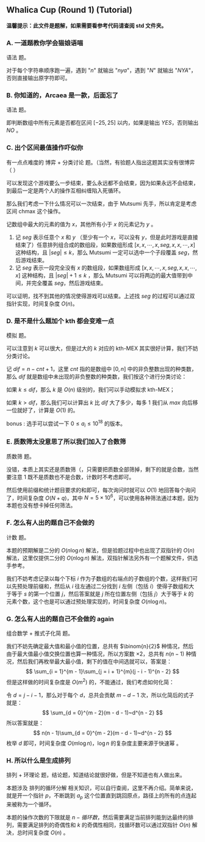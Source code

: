 ## Whalica Cup (Round 1) (Tutorial)

**温馨提示：此文件是题解，如果需要看参考代码请查阅 std 文件夹。**

### A. 一道题教你学会猫娘语喵

语法 题。

对于每个字符串顺序跑一遍，遇到 "$n$" 就输出 "$nya$"，遇到 "$N$" 就输出 "$NYA$"，否则直接输出原字符即可。

### B. 你知道的，Arcaea 是一款，后面忘了

语法 题。

即判断数组中所有元素是否都在区间 $[-25, 25]$ 以内，如果是输出 $YES$，否则输出 $NO$ 。

### C. 出个区间最值操作吓似你

有一点点难度的 博弈 + 分类讨论 题。（当然，有验题人指出这题其实没有很博弈（ ）

可以发现这个游戏要么一步结束，要么永远都不会结束，因为如果永远不会结束，到最后一定是两个人的操作互相纠缠陷入死循环。

那么我们考虑一下什么情况可以一次结束，由于 Mutsumi 先手，所以肯定是考虑区间 chmax 这个操作。

记数组中最大的元素的值为 $x$，其他所有小于 $x$ 的元素记为 $y$ 。

1. 记 $seg$ 表示任意个 $x$ 和 $y$ （至少有一个 $x$，可以没有 $y$，但是此时游戏是直接结束了）任意排列组合成的数组段，如果数组形成 $[x, x, \cdots, x, seg, x, x, \cdots, x]$ 这种结构，且 $|seg| \le k$，那么 Mutsumi 一定可以选中一个子段覆盖 $seg$，然后游戏结束。
2. 记 $seg$ 表示一段完全没有 $x$ 的数组段，如果数组形成 $[x, x, \cdots, x, seg, x, x, \cdots, x]$ 这种结构，且 $|seg| + 1 \le k$ ，那么 Mutsumi 可以将两边的最大值带到中间，并完全覆盖 $seg$，然后游戏结束。

可以证明，找不到其他的情况使得游戏可以结束。上述找 $seg$ 的过程可以通过双指针实现，时间复杂度 $O(n)$。

### D. 是不是什么题加个 kth 都会变难一点

模拟 题。

可以注意到 $k$ 可以很大，但是过大的 $k$ 对应的 kth-MEX 其实很好计算，我们不妨分类讨论。

记 $dif = n - cnt + 1$，这里 $cnt$ 指的是数组中 $[0, n]$ 中的非负整数出现的种类数，那么 $dif$ 就是数组中未出现的非负整数的种类数，我们按这个进行分类讨论：

如果 $k \le dif$，那么 $k$ 是 $O(n)$ 级别的，我们可以手动模拟求 kth-MEX；

如果 $k > dif$，那么我们可以计算出 $k$ 比 $dif$ 大了多少，每多 $1$ 我们从 $max$ 向后移一位就好了，计算是 $O(1)$ 的。 

bonus : 选手可以尝试一下 $0\le a_i\le 10^{18}$ 的版本。

### E. 质数筛太没意思了所以我们加入了合数筛

质数筛 题。

没错，本质上其实还是质数筛（，只需要把质数全部筛掉，剩下的就是合数，当然要注意 $1$ 既不是质数也不是合数，计数时不考虑即可。

然后使用前缀和统计题目要求的和即可，每次询问时就可以 $O(1)$ 地回答每个询问了，时间复杂度 $O(N + q)$，其中 $N = 5\times10^6$，可以使用各种筛法通过本题，因为本题也没有想卡掉任何筛法。

### F. 怎么有人出的题自己不会做的

计数 题。

本题的预期解是二分的 $O(n\log n)$ 解法，但是验题过程中也出现了双指针的 $O(n)$ 解法，这里仅提供二分的 $O(n\log n)$ 解法，双指针解法另外有一个题解文件，供选手参考。

我们不妨考虑记录以每个下标 $i$ 作为子数组的右端点的子数组的个数，这样我们可以先预处理前缀和，然后从 $i$ 往左通过二分找到 $i$ 左侧（包括 $i$）使得子数组和大于等于 $s$ 的第一个位置 $j$，然后答案就是 $j$ 所在位置左侧（包括 $j$）大于等于 $k$ 的元素个数，这个也是可以通过预处理实现的，时间复杂度 $O(n\log n)$。

### G. 怎么有人出的题自己不会做的 again

组合数学 + 推式子化简 题。

我们不妨先确定最大值和最小值的位置，总共有 $\binom{n}{2}$ 种情况，然后由于最大值最小值交换位置也算一种情况，所以方案数 $\times2$，总共有 $n(n - 1)$ 种情况，然后我们再枚举最大最小值，剩下的值在中间选就可以，答案是：
$$
\sum_{i = 1}^{m - 1}\sum_{j = i + 1}^{m}(j - i - 1)^{n - 2}
$$
但是这样做的时间复杂度是 $O(m^2)$ 的，不能通过，我们考虑如何化简：

令 $d = j - i - 1$，那么对于每个 $d$，总共会贡献 $m - d - 1$ 次，所以化简后的式子就是：
$$
\sum_{d = 0}^{m - 2}(m - d - 1)~d^{n - 2}
$$
所以答案就是：
$$
n(n - 1)\sum_{d = 0}^{m - 2}(m - d - 1)~d^{n - 2}
$$
枚举 $d$ 即可，时间复杂度 $O(m\log n)$，$\log n$ 的复杂度主要来源于快速幂 。

### H. 所以什么是生成排列

排列 + 环理论 题，结论题，知道结论就很好做，但是不知道也有人做出来。

本题涉及 排列的循环分解 相关知识，可以自行查阅，这里不再介绍。简单来说，就是开一个指针 $p$，不断跳到 $a_p$ 这个位置直到跳回原点，路径上的所有的点连起来被称为一个循环。

本题的操作次数的下限就是 $n - 循环数$，然后需要满足当前排列能到达最终的排列，需要满足排列的奇偶性和 $k$ 的奇偶性相同，找循环数可以通过双指针 $O(n)$ 解决，总时间复杂度 $O(n)$ 。
